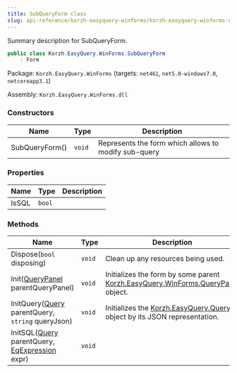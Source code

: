 ```yaml
---
title: SubQueryForm class
slug: api-reference/korzh-easyquery-winforms/korzh-easyquery-winforms-namespace/subqueryform-class
---
```

Summary description for SubQueryForm.
```csharp
public class Korzh.EasyQuery.WinForms.SubQueryForm
    : Form

```
Package: `Korzh.EasyQuery.WinForms` (targets: `net461`, `net5.0-windows7.0`, `netcoreapp3.1`)

Assembly: `Korzh.EasyQuery.WinForms.dll`

### Constructors

| Name | Type | Description | 
| --- | --- | --- | 
| SubQueryForm() | `void` | Represents the form which allows to modify sub-query | 


### Properties

| Name | Type | Description | 
| --- | --- | --- | 
| IsSQL | `bool` |  | 


### Methods

| Name | Type | Description | 
| --- | --- | --- | 
| Dispose(`bool` disposing) | `void` | Clean up any resources being used. | 
| Init([QueryPanel](api-reference/korzh-easyquery-winforms/korzh-easyquery-winforms-namespace/querypanel-class) parentQueryPanel) | `void` | Initializes the form by some parent [Korzh.EasyQuery.WinForms.QueryPanel](api-reference/korzh-easyquery-winforms/korzh-easyquery-winforms-namespace/querypanel-class) object. | 
| InitQuery([Query](api-reference/korzh-easyquery/korzh-easyquery-namespace/query-class) parentQuery, `string` queryJson) | `void` | Initializes the [Korzh.EasyQuery.Query](api-reference/korzh-easyquery/korzh-easyquery-namespace/query-class) object by its JSON representation. | 
| InitSQL([Query](api-reference/korzh-easyquery/korzh-easyquery-namespace/query-class) parentQuery, [EqExpression](api-reference/korzh-easyquery/korzh-easyquery-namespace/eqexpression-class) expr) | `void` |  |